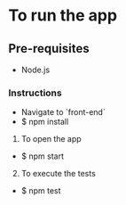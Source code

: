 # To run the app
## Pre-requisites
- Node.js
### Instructions
- Navigate to \`front-end\`
- $ npm install
1. To open the app
- $ npm start
2. To execute the tests
- $ npm test

